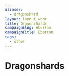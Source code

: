 ```yaml
---
aliases:
  - dragonshard
layout: layout.webc
title: Dragonshards
campaignSlug: eberron
campaignTitle: Eberron
tags:
  - other
---
```

# Dragonshards
